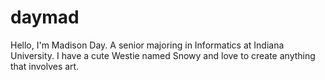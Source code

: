 # daymad
Hello, I'm Madison Day. A senior majoring in Informatics at Indiana University. I have a cute Westie named Snowy and love to create anything that involves art. 
